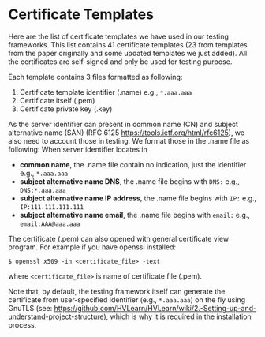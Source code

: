 <h1>Certificate Templates</h1>
Here are the list of certificate templates we have used in our testing
frameworks.  This list contains 41 certificate templates (23 from templates
from the paper originally and some updated templates we just added).
All the certificates are self-signed and only be used for testing purpose.

Each template contains 3 files formatted as following:

 1. Certificate template identifier (.name) e.g., ```*.aaa.aaa```
 2. Certificate itself (.pem)
 3. Certificate private key (.key)

As the server identifier can present in common name (CN) and subject alternative name (SAN) (RFC 6125 https://tools.ietf.org/html/rfc6125), we also need to account those in testing. We format those in the .name file as following:
When server identifier locates in 

 - **common name**,  the .name file contain no indication, just the identifier e.g., ```*.aaa.aaa```
 - **subject alternative name DNS**, the .name file begins with ```DNS:``` e.g.,  ```DNS:*.aaa.aaa```
 - **subject alternative name IP address**, the .name file begins with ```IP:``` e.g., ```IP:111.111.111.111```
 - **subject alternative name email**, the .name file begins with ```email:``` e.g., ```email:AAA@aaa.aaa```

The certificate (.pem) can also opened with general certificate view program.
For example if you have openssl installed:
```
$ openssl x509 -in <certificate_file> -text
```
where ```<certificate_file>``` is name of certificate file (.pem).

Note that, by default, the testing framework itself can generate the
certificate from user-specified identifier (e.g., ```*.aaa.aaa```) on the fly
using GnuTLS (see:
        https://github.com/HVLearn/HVLearn/wiki/2.-Setting-up-and-understand-project-structure),
which is why it is required in the installation process.

